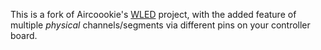 This is a fork of Aircoookie's [WLED](https://github.com/Aircoookie/WLED) project, with the added feature of multiple *physical* channels/segments via different pins on your controller board.
